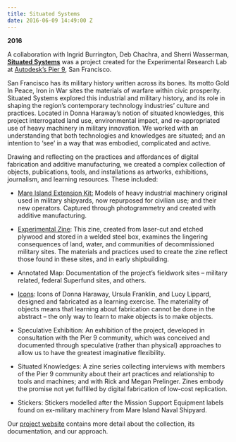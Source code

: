 ```yaml
---
title: Situated Systems
date: 2016-06-09 14:49:00 Z
---
```


**2016**

A collaboration with Ingrid Burrington, Deb Chachra, and Sherri Wasserman, **[Situated Systems](http://situated.systems)** was a project created for the Experimental Research Lab at [Autodesk’s Pier 9](https://www.autodesk.com/pier-9), San Francisco.

San Francisco has its military history written across its bones. Its motto Gold In Peace, Iron in War sites the materials of warfare within civic prosperity. Situated Systems explored this industrial and military history, and its role in shaping the region’s contemporary technology industries’ culture and practices. Located in Donna Haraway’s notion of situated knowledges, this project interrogated land use, environmental impact, and re-appropriated use of heavy machinery in military innovation. We worked with an understanding that both technologies and knowledges are situated; and an intention to ‘see’ in a way that was embodied, complicated and active.

Drawing and reflecting on the practices and affordances of digital fabrication and additive manufacturing, we created a complex collection of objects, publications, tools, and installations as artworks, exhibitions, journalism, and learning resources. These included:

* [Mare Island Extension Kit:](http://situated.systems/mare-island/) Models of heavy industrial machinery original used in military shipyards, now repurposed for civilian use; and their new operators. Captured through photogrammetry and created with additive manufacturing.


* [Experimental Zine](http://situated.systems/experimental-zine/): This zine, created from laser-cut and etched plywood and stored in a welded steel box, examines the lingering consequences of land, water, and communities of decommissioned military sites. The materials and practices used to create the zine reflect those found in these sites, and in early shipbuilding.


* Annotated Map: Documentation of the project’s fieldwork sites – military related, federal Superfund sites, and others.


* [Icons](http://situated.systems/icons/): Icons of Donna Haraway, Ursula Franklin, and Lucy Lippard, designed and fabricated as a learning exercise. The materiality of objects means that learning about fabrication cannot be done in the abstract – the only way to learn to make objects is to make objects.


* Speculative Exhibition: An exhibition of the project, developed in consultation with the Pier 9 community, which was conceived and documented through speculative (rather than physical) approaches to allow us to have the greatest imaginative flexibility.


* Situated Knowledges: A zine series collecting interviews with members of the Pier 9 community about their art practices and relationship to tools and machines; and with Rick and Megan Prelinger. Zines embody the promise not yet fulfilled by digital fabrication of low-cost replication.


* Stickers: Stickers modelled after the Mission Support Equipment labels found on ex-military machinery from Mare Island Naval Shipyard.

Our [project website](http://situated.systems/) contains more detail about the collection, its documentation, and our approach. 